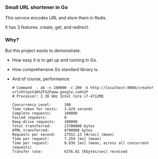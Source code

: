 ### Small URL shortener in Go

This service encodes URL and store them in Redis.

It has 3 features: create, get, and redirect.

### Why?

But this project exists to demonstrate:

* How easy it is to get up and running in Go.

* How comprehensive Go standard library is.

* And of course, performance:

    ```
    # Command  : ab -n 100000 -c 200 -k http://localhost:8080/create?url=https%3A%2F%2Fwww.google.com%2F
    # Processor: 2.30 GHz Intel Core i7-4712MQ

    Concurrency Level:      200
    Time taken for tests:   3.629 seconds
    Complete requests:      100000
    Failed requests:        0
    Keep-Alive requests:    100000
    Total transferred:      23700000 bytes
    HTML transferred:       8700000 bytes
    Requests per second:    27552.13 [#/sec] (mean)
    Time per request:       7.259 [ms] (mean)
    Time per request:       0.036 [ms] (mean, across all concurrent requests)
    Transfer rate:          6376.81 [Kbytes/sec] received
    ```